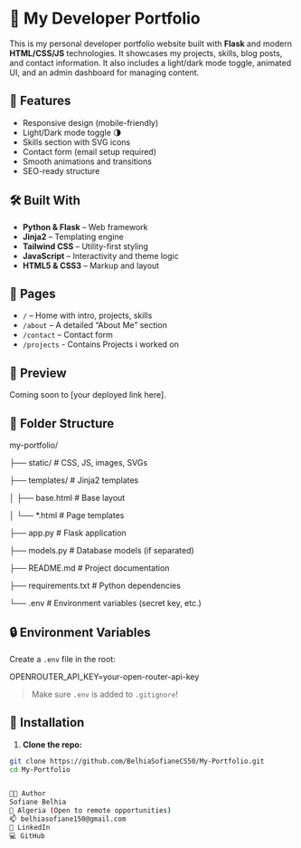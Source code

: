 # 💼 My Developer Portfolio

This is my personal developer portfolio website built with **Flask** and modern **HTML/CSS/JS** technologies. It showcases my projects, skills, blog posts, and contact information. It also includes a light/dark mode toggle, animated UI, and an admin dashboard for managing content.

## 🚀 Features

- Responsive design (mobile-friendly)
- Light/Dark mode toggle 🌗
- Skills section with SVG icons
- Contact form (email setup required)
- Smooth animations and transitions
- SEO-ready structure

## 🛠️ Built With

- **Python & Flask** – Web framework
- **Jinja2** – Templating engine
- **Tailwind CSS** – Utility-first styling
- **JavaScript** – Interactivity and theme logic
- **HTML5 & CSS3** – Markup and layout

## 🧠 Pages

- `/` – Home with intro, projects, skills
- `/about` – A detailed “About Me” section
- `/contact` – Contact form
- `/projects` - Contains Projects i worked on


## 📸 Preview

Coming soon to [your deployed link here].

## 📂 Folder Structure

my-portfolio/ 

├── static/ # CSS, JS, images, SVGs 

├── templates/ # Jinja2 templates 

│ ├── base.html # Base layout 

│ └── *.html # Page templates 

├── app.py # Flask application 

├── models.py # Database models (if separated) 

├── README.md # Project documentation 

├── requirements.txt # Python dependencies 

└── .env # Environment variables (secret key, etc.) 
 

## 🔒 Environment Variables

Create a `.env` file in the root:

OPENROUTER_API_KEY=your-open-router-api-key


> Make sure `.env` is added to `.gitignore`!

## 🧪 Installation

1. **Clone the repo:**

```bash
git clone https://github.com/BelhiaSofianeCS50/My-Portfolio.git
cd My-Portfolio


🧑‍💻 Author
Sofiane Belhia
📍 Algeria (Open to remote opportunities)
📫 belhiasofiane150@gmail.com
🔗 LinkedIn
💻 GitHub 
